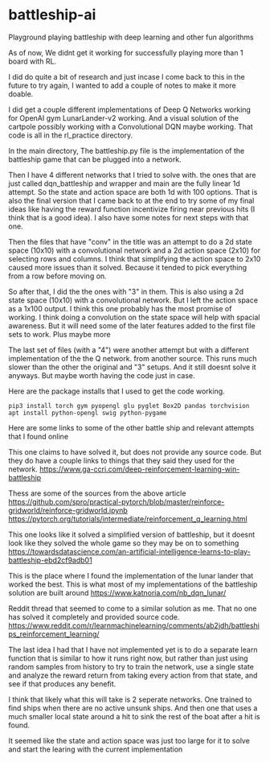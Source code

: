 # battleship-ai
Playground playing battleship with deep learning and other fun algorithms

As of now, We didnt get it working for successfully playing more than 1 board with RL.

I did do quite a bit of research and just incase I come back to this in the future to try again, I wanted to add a couple of notes to make it more doable. 

I did get a couple different implementations of Deep Q Networks working for OpenAI gym LunarLander-v2 working. And a visual solution of the cartpole possibly working with a Convolutional DQN maybe working.  That code is all in the rl_practice directory.

In the main directory, The battleship.py file is the implementation of the battleship game that can be plugged into a network. 

Then I have 4 different networks that I tried to solve with. the ones that are just called dqn_battleship and wrapper and main are the fully linear 1d attempt. So the state and action space are both 1d with 100 options. That is also the final version that I came back to at the end to try some of my final ideas like having the reward function incentivize firing near previous hits (I think that is a good idea). I also have some notes for next steps with that one. 

Then the files that have "conv" in the title was an attempt to do a 2d state space (10x10) with a convolutional network and a 2d action space (2x10) for selecting rows and columns. I think that simplifying the action space to 2x10 caused more issues than it solved. Because it tended to pick everything from a row before moving on. 

So after that, I did the the ones with "3" in them. This is also using a 2d state space (10x10) with a convolutional network. But I left the action space as a 1x100 output. I think this one probably has the most promise of working. I think doing a convolution on the state space will help with spacial awareness. But it will need some of the later features added to the first file sets to work. Plus maybe more

The last set of files (with a "4") were another attempt but with a different implementation of the the Q network. from another source. This runs much slower than the other the original and "3" setups. And it still doesnt solve it anyways. But maybe worth having the code just in case. 

Here are the package installs that I used to get the code working. 
```
pip3 install torch gym pyopengl glu pyglet Box2D pandas torchvision
apt install python-opengl swig python-pygame
```

Here are some links to some of the other battle ship and relevant attempts that I found online

This one claims to have solved it, but does not provide any source code. But they do have a couple links to things that they said they used for the network. 
https://www.ga-ccri.com/deep-reinforcement-learning-win-battleship

Thess are some of the sources from the above article
https://github.com/spro/practical-pytorch/blob/master/reinforce-gridworld/reinforce-gridworld.ipynb
https://pytorch.org/tutorials/intermediate/reinforcement_q_learning.html


This one looks like it solved a simplified version of battleship, but it doesnt look like they solved the whole game so they may be on to something
https://towardsdatascience.com/an-artificial-intelligence-learns-to-play-battleship-ebd2cf9adb01

This is the place where I found the implementation of the lunar lander that worked the best. This is what most of my implementations of the battleship solution are built around
https://www.katnoria.com/nb_dqn_lunar/

Reddit thread that seemed to come to a similar solution as me. That no one has solved it completely and provided source code. 
https://www.reddit.com/r/learnmachinelearning/comments/ab2jdh/battleships_reinforcement_learning/

The last idea I had that I have not implemented yet is to do a separate learn function that is similar to how it runs right now, but rather than just using random samples from history to try to train the network, use a single state and analyze the reward return from taking every action from that state, and see if that produces any benefit. 

I think that likely what this will take is 2 seperate networks. One trained to find ships when there are no active unsunk ships. And then one that uses a much smaller local state around a hit to sink the rest of the boat after a hit is found. 

It seemed like the state and action space was just too large for it to solve and start the learing with the current implementation

